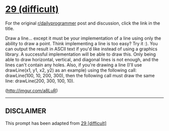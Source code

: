 # [29 (difficult)](https://www.reddit.com/r/dailyprogrammer/comments/r8a7x/3222012_challenge_29_difficult/)

For the original [r/dailyprogrammer](https://www.reddit.com/r/dailyprogrammer/) post and discussion, click the link in the title.

Draw a line... except it must be your implementation of a line using only the ability to draw a point.  Think implementing a line is too easy?  Try it :).  You can output the result in ASCII text if you'd like instead of using a graphics library.  A successful implementation will be able to draw this.  Only being able to draw horizontal, vertical, and diagonal lines is not enough, and the lines can't contain any holes.  Also, if you're drawing a line (I'll use drawLine(x1, y1, x2, y2) as an example) using the following call:  drawLine(100, 10, 200, 300), then the following call must draw the same line:  drawLine(200, 300, 100, 10).

(http://imgur.com/a8LuR)

----
## **DISCLAIMER**
This prompt has been adapted from [29 [difficult]](https://www.reddit.com/r/dailyprogrammer/comments/r8a7x/3222012_challenge_29_difficult/
)
